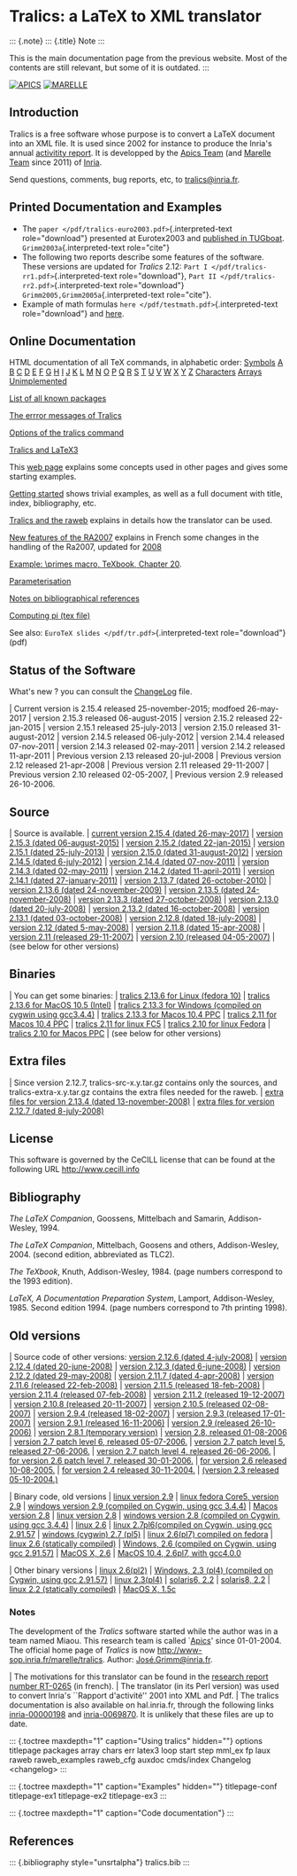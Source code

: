 Tralics: a LaTeX to XML translator
==================================

::: {.note}
::: {.title}
Note
:::

This is the main documentation page from the previous website. Most of
the contents are still relevant, but some of it is outdated.
:::

[![APICS](/img/apics.gif)](http://team.inria.fr/apics)
[![MARELLE](/img/logoMarelle_v2.png)](https://team.inria.fr/marelle)

Introduction
------------

Tralics is a free software whose purpose is to convert a LaTeX document
into an XML file. It is used since 2002 for instance to produce the
Inria\'s annual [activitity
report](http://www.inria.fr/rapportsactivite). It is developped by the
[Apics Team](https://team.inria.fr/apics/) (and [Marelle
Team](https://team.inria.fr/marelle) since 2011) of
[Inria](http://www.inria.fr).

Send questions, comments, bug reports, etc, to <tralics@inria.fr>.

Printed Documentation and Examples
----------------------------------

-   The `paper </pdf/tralics-euro2003.pdf>`{.interpreted-text
    role="download"} presented at Eurotex2003 and [published in
    TUGboat](http://www.tug.org/TUGboat/Contents/contents24-3.html).
    `Grimm2003a`{.interpreted-text role="cite"}
-   The following two reports describe some features of the software.
    These versions are updated for *Tralics* 2.12: `Part I
    </pdf/tralics-rr1.pdf>`{.interpreted-text role="download"},
    `Part II </pdf/tralics-rr2.pdf>`{.interpreted-text role="download"}
    `Grimm2005,Grimm2005a`{.interpreted-text role="cite"}.
-   Example of math formulas
    `here </pdf/testmath.pdf>`{.interpreted-text role="download"} and
    [here](mml_ex.html).

Online Documentation
--------------------

HTML documentation of all TeX commands, in alphabetic order:
[Symbols](doc-symbols.html) [A](doc-a.html) [B](doc-b.html)
[C](doc-c.html) [D](doc-d.html) [E](doc-e.html) [F](doc-f.html)
[G](doc-g.html) [H](doc-h.html) [I](doc-i.html) [J](doc-j.html)
[K](doc-k.html) [L](doc-l.html) [M](doc-m.html) [N](doc-n.html)
[O](doc-o.html) [P](doc-p.html) [Q](doc-q.html) [R](doc-r.html)
[S](doc-s.html) [T](doc-t.html) [U](doc-u.html) [V](doc-v.html)
[W](doc-w.html) [X](doc-x.html) [Y](doc-y.html) [Z](doc-z.html)
[Characters](doc-chars.html) [Arrays](doc-array.html)
[Unimplemented](doc-un.html)

[List of all known packages](packages.html)

[The errror messages of Tralics](err.html)

[Options of the tralics command](options.html)

[Tralics and LaTeX3](doc-latex3.html)

This [web page](doc-start.html) explains some concepts used in other
pages and gives some starting examples.

[Getting started](doc-step.html) shows trivial examples, as well as a
full document with title, index, bibliography, etc.

[Tralics and the raweb](raweb.html) explains in details how the
translator can be used.

[New features of the RA2007](changes2007.html) explains in French some
changes in the handling of the Ra2007, updated for
[2008](changes2008.html)

[Example: \\primes macro, TeXbook, Chapter 20](doc-loop.html).

[Parameterisation](titlepage.html)

[Notes on bibliographical references](raweb.html#rabib)

[Computing pi (tex file)](comp_pi.tex)

See also: `EuroTeX slides </pdf/tr.pdf>`{.interpreted-text
role="download"} (pdf)

Status of the Software
----------------------

What\'s new ? you can consult the [ChangeLog](ChangeLog.html) file.

| Current version is 2.15.4 released 25-november-2015; modfoed
  26-may-2017
| version 2.15.3 released 06-august-2015
| version 2.15.2 released 22-jan-2015
| version 2.15.1 released 25-july-2013
| version 2.15.0 released 31-august-2012
| version 2.14.5 released 06-july-2012
| version 2.14.4 released 07-nov-2011
| version 2.14.3 released 02-may-2011
| version 2.14.2 released 11-apr-2011
| Previous version 2.13 released 20-jul-2008
| Previous version 2.12 released 21-apr-2008
| Previous version 2.11 released 29-11-2007
| Previous version 2.10 released 02-05-2007,
| Previous version 2.9 released 26-10-2006.

Source
------

| Source is available.
| [current version 2.15.4 (dated
  26-may-2017)](ftp://ftp-sop.inria.fr/marelle/tralics/src/tralics-src-2.15.4.tar.gz)
| [version 2.15.3 (dated
  06-august-2015)](ftp://ftp-sop.inria.fr/marelle/tralics/src/tralics-src-2.15.3.tar.gz)
| [version 2.15.2 (dated
  22-jan-2015)](ftp://ftp-sop.inria.fr/marelle/tralics/src/tralics-src-2.15.2.tar.gz)
| [version 2.15.1 (dated
  25-july-2013)](ftp://ftp-sop.inria.fr/marelle/tralics/src/tralics-src-2.15.1.tar.gz)
| [version 2.15.0 (dated
  31-august-2012)](ftp://ftp-sop.inria.fr/marelle/tralics/src/tralics-src-2.15.0.tar.gz)
| [version 2.14.5 (dated
  6-july-2012)](ftp://ftp-sop.inria.fr/marelle/tralics/src/tralics-src-2.14.5.tar.gz)
| [version 2.14.4 (dated
  07-nov-2011)](ftp://ftp-sop.inria.fr/marelle/tralics/src/tralics-src-2.14.4.tar.gz)
| [version 2.14.3 (dated
  02-may-2011)](ftp://ftp-sop.inria.fr/marelle/tralics/src/tralics-src-2.14.3.tar.gz)
| [version 2.14.2 (dated
  11-april-2011)](ftp://ftp-sop.inria.fr/marelle/tralics/src/tralics-src-2.14.2.tar.gz)
| [version 2.14.1 (dated
  27-january-2011)](ftp://ftp-sop.inria.fr/marelle/tralics/src/tralics-src-2.14.1.tar.gz)
| [version 2.13.7 (dated
  26-october-2010)](ftp://ftp-sop.inria.fr/marelle/tralics/old-src/tralics-src-2.13.7.tar.gz)
| [version 2.13.6 (dated
  24-november-2009)](ftp://ftp-sop.inria.fr/marelle/tralics/old-src/tralics-src-2.13.6.tar.gz)
| [version 2.13.5 (dated
  24-november-2008)](ftp://ftp-sop.inria.fr/marelle/tralics/old-src/tralics-src-2.13.5.tar.gz)
| [version 2.13.3 (dated
  27-october-2008)](ftp://ftp-sop.inria.fr/marelle/tralics/old-src/tralics-src-2.13.3.tar.gz)
| [version 2.13.0 (dated
  20-july-2008)](ftp://ftp-sop.inria.fr/marelle/tralics/old-src/tralics-src-2.13.0.tar.gz)
| [version 2.13.2 (dated
  16-october-2008)](ftp://ftp-sop.inria.fr/marelle/tralics/old-src/tralics-src-2.13.2.tar.gz)
| [version 2.13.1 (dated
  03-october-2008)](ftp://ftp-sop.inria.fr/marelle/tralics/old-src/tralics-src-2.13.1.tar.gz)
| [version 2.12.8 (dated
  18-july-2008)](ftp://ftp-sop.inria.fr/marelle/tralics/old-src/tralics-src-2.12.8.tar.gz)
| [version 2.12 (dated
  5-may-2008)](ftp://ftp-sop.inria.fr/marelle/tralics/old-src/tralics-src-2.12.tar.gz)
| [version 2.11.8 (dated
  15-apr-2008)](ftp://ftp-sop.inria.fr/marelle/tralics/old-src/tralics-src-2.11.8.tar.gz)
| [version 2.11 (released
  29-11-2007)](ftp://ftp-sop.inria.fr/marelle/tralics/old-src/tralics-src-2.11.tar.gz)
| [version 2.10 (released
  04-05-2007)](ftp://ftp-sop.inria.fr/marelle/tralics/old-src/tralics-src-2.10.tar.gz)
| (see below for other versions)

Binaries
--------

| You can get some binaries:
| [tralics 2.13.6 for Linux (fedora
  10)](ftp://ftp-sop.inria.fr/marelle/tralics/bin/tralics-2.13.6-linux)
| [tralics 2.13.6 for MacOS 10.5
  (Intel)](ftp://ftp-sop.inria.fr/marelle/tralics/bin/tralics-2.13.6-macintel)
| [tralics 2.13.3 for Windows (compiled on cygwin using
  gcc3.4.4)](ftp://ftp-sop.inria.fr/marelle/tralics/bin/tralics-2-13-3-win.exe)
| [tralics 2.13.3 for Macos 10.4
  PPC](ftp://ftp-sop.inria.fr/marelle/tralics/bin/tralics-2.13-osxppc)
| [tralics 2.11 for Macos 10.4
  PPC](ftp://ftp-sop.inria.fr/marelle/tralics/bin/tralics-2.11-osxppc)
| [tralics 2.11 for linux
  FC5](ftp://ftp-sop.inria.fr/marelle/tralics/bin/tralics-2.11-linux)
| [tralics 2.10 for linux
  Fedora](ftp://ftp-sop.inria.fr/marelle/tralics/bin/tralics-2.10-linux)
| [tralics 2.10 for Macos
  PPC](ftp://ftp-sop.inria.fr/marelle/tralics/bin/tralics-2.10-osxppc)
| (see below for other versions)

Extra files
-----------

| Since version 2.12.7, tralics-src-x.y.tar.gz contains only the
  sources, and tralics-extra-x.y.tar.gz contains the extra files needed
  for the raweb.
| [extra files for version 2.13.4 (dated
  13-november-2008)](ftp://ftp-sop.inria.fr/marelle/tralics/src/tralics-extra-2.13.4.tar.gz)
| [extra files for version 2.12.7 (dated
  8-july-2008)](ftp://ftp-sop.inria.fr/marelle/tralics/old-src/tralics-extra-2.12.7.tar.gz)

License
-------

This software is governed by the CeCILL license that can be found at the
following URL <http://www.cecill.info>

Bibliography
------------

*The LaTeX Companion*, Goossens, Mittelbach and Samarin, Addison-Wesley,
1994.

*The LaTeX Companion*, Mittelbach, Goosens and others, Addison-Wesley,
2004. (second edition, abbreviated as TLC2).

*The TeXbook*, Knuth, Addison-Wesley, 1984. (page numbers correspond to
the 1993 edition).

*LaTeX, A Documentation Preparation System*, Lamport, Addison-Wesley,
1985. Second edition 1994. (page numbers correspond to 7th printing
1998).

Old versions
------------

| Source code of other versions: [version 2.12.6 (dated
  4-july-2008)](ftp://ftp-sop.inria.fr/marelle/tralics/old-src/tralics-src-2.12.6.tar.gz)
| [version 2.12.4 (dated
  20-june-2008)](ftp://ftp-sop.inria.fr/marelle/tralics/old-src/tralics-src-2.12.4.tar.gz)
| [version 2.12.3 (dated
  6-june-2008)](ftp://ftp-sop.inria.fr/marelle/tralics/old-src/tralics-src-2.12.3.tar.gz)
| [version 2.12.2 (dated
  29-may-2008)](ftp://ftp-sop.inria.fr/marelle/tralics/old-src/tralics-src-2.12.2.tar.gz)
| [version 2.11.7 (dated
  4-apr-2008)](ftp://ftp-sop.inria.fr/marelle/tralics/old-src/tralics-src-2.11.7.tar.gz)
| [version 2.11.6 (released
  22-feb-2008)](ftp://ftp-sop.inria.fr/marelle/tralics/old-src/tralics-src-2.11.6.tar.gz)
| [version 2.11.5 (released
  18-feb-2008)](ftp://ftp-sop.inria.fr/marelle/tralics/old-src/tralics-src-2.11.5.tar.gz)
| [version 2.11.4 (released
  07-feb-2008)](ftp://ftp-sop.inria.fr/marelle/tralics/old-src/tralics-src-2.11.4.tar.gz)
| [version 2.11.2 (released
  19-12-2007)](ftp://ftp-sop.inria.fr/marelle/tralics/old-src/tralics-src-2.11.2.tar.gz)
| [version 2.10.8 (released
  20-11-2007)](ftp://ftp-sop.inria.fr/marelle/tralics/old-src/tralics-src-2.10.8.tar.gz)
| [version 2.10.5 (released
  02-08-2007)](ftp://ftp-sop.inria.fr/marelle/tralics/old-src/tralics-src-2.10.5.tar.gz)
| [version 2.9.4 (released
  18-02-2007)](ftp://ftp-sop.inria.fr/marelle/tralics/old-src/tralics-src-2.9.4.tar.gz)
| [version 2.9.3 (released
  17-01-2007)](ftp://ftp-sop.inria.fr/marelle/tralics/old-src/tralics-src-2.9.3.tar.gz)
| [version 2.9.1 (released
  16-11-2006)](ftp://ftp-sop.inria.fr/marelle/tralics/old-src/tralics-src-2.9.1.tar.gz)
| [version 2.9 (released
  26-10-2006)](ftp://ftp-sop.inria.fr/marelle/tralics/old-src/tralics-src-2.9.tar.gz)
| [version 2.8.1 (temporary
  version)](ftp://ftp-sop.inria.fr/marelle/tralics/old-src/tralics-src-2.8.1.tar.gz)
| [version 2.8, released
  01-08-2006](ftp://ftp-sop.inria.fr/marelle/tralics/old-src/tralics_src28.tar.gz)
| [version 2.7 patch level 6, released
  05-07-2006.](ftp://ftp-sop.inria.fr/marelle/tralics/old-src/tralics_src27p8.tar.gz)
| [version 2.7 patch level 5, released
  27-06-2006.](ftp://ftp-sop.inria.fr/marelle/tralics/old-src/tralics_src27p5.tar.gz)
| [version 2.7 patch level 4, released
  26-06-2006.](ftp://ftp-sop.inria.fr/marelle/tralics/old-src/tralics_src27p4.tar.gz)
| [for version 2.6 patch level 7, released
  30-01-2006.](ftp://ftp-sop.inria.fr/marelle/tralics/old-src/tralics_src26p7.tar.gz)
| [for version 2.6 released
  10-08-2005.](ftp://ftp-sop.inria.fr/marelle/tralics/old-src/tralics_src26.tar.gz)
| [for version 2.4 released
  30-11-2004.](ftp://ftp-sop.inria.fr/marelle/tralics/old-src/tralics_src24.tar.gz)
| [(version 2.3 released
  05-10-2004.)](ftp://ftp-sop.inria.fr/marelle/tralics/old-src/tralics_src23.tar.gz)

| Binary code, old versions
| [linux version
  2.9](ftp://ftp-sop.inria.fr/marelle/tralics-bin/tralics-29-linux)
| [linux fedora Core5, version
  2.9](ftp://ftp-sop.inria.fr/marelle/tralics-bin/tralics-29-fc5)
| [windows version 2.9 (compiled on Cygwin, using gcc
  3.4.4)](ftp://ftp-sop.inria.fr/marelle/tralics-bin/tralics-29-win.exe)
| [Macos version
  2.8](ftp://ftp-sop.inria.fr/marelle/tralics-bin/tralics-28-osx)
| [linux version
  2.8](ftp://ftp-sop.inria.fr/marelle/tralics-bin/tralics-28-linux)
| [windows version 2.8 (compiled on Cygwin, using gcc
  3.4.4)](ftp://ftp-sop.inria.fr/marelle/tralics-bin/tralics-28-win.exe)
| [linux
  2.6](ftp://ftp-sop.inria.fr/marelle/tralics-bin/tralics-26-linux)
| [linux 2.7pl6(compiled on Cygwin, using gcc
  2.91.57](ftp://ftp-sop.inria.fr/marelle/tralics-bin/tralics-27p8-linux)
| [windows (cygwin) 2.7
  (pl5)](ftp://ftp-sop.inria.fr/marelle/tralics-bin/tralics-27p5-linux)
| [linux 2.6(pl7) compiled on
  fedora](ftp://ftp-sop.inria.fr/marelle/tralics-bin/tralics-26p7-linux-fedora)
| [linux 2.6 (statically
  compiled)](ftp://ftp-sop.inria.fr/marelle/tralics-bin/tralics-26-linux-static)
| [Windows, 2.6 (compiled on Cygwin, using gcc
  2.91.57)](ftp://ftp-sop.inria.fr/marelle/tralics-bin/tralics-26-windows)
| [MacOS X,
  2.6](ftp://ftp-sop.inria.fr/marelle/tralics-bin/tralics-26-osx)
| [MacOS 10.4, 2.6pl7, with
  gcc4.0.0](ftp://ftp-sop.inria.fr/marelle/tralics-bin/tralics-26p7-osx)

| Other binary versions
| [linux
  2.6(pl2)](ftp://ftp-sop.inria.fr/marelle/tralics-obin/tralics-26p2-linux)
| [Windows, 2.3 (pl4) (compiled on Cygwin, using gcc
  2.91.57)](ftp://ftp-sop.inria.fr/marelle/tralics-obin/tralics-23p4-windows)
| [linux
  2.3(pl4)](ftp://ftp-sop.inria.fr/marelle/tralics-obin/tralics-22p4-linux)
| [solaris6,
  2.2](ftp://ftp-sop.inria.fr/marelle/tralics-obin/tralics-22p3-sunsolaris6)
| [solaris8,
  2.2](ftp://ftp-sop.inria.fr/marelle/tralics-obin/tralics-22p3-sunsolaris8)
| [linux 2.2 (statically
  compiled)](ftp://ftp-sop.inria.fr/marelle/tralics-obin/tralics-22p3-linux-static)
| [MacOS X,
  1.5c](ftp://ftp-sop.inria.fr/marelle/tralics-obin/tralics-15-macos)

### Notes

The development of the *Tralics* software started while the author was
in a team named Miaou. This research team is called
\`[Apics](http://www-sop.inria.fr/apics)\' since 01-01-2004. The
official home page of *Tralics* is now
<http://www-sop.inria.fr/marelle/tralics>. Author:
[José.Grimm\@inria.fr](mailto:Jose.Grimm@inria.fr).

| The motivations for this translator can be found in the [research
  report number RT-0265](http://www.inria.fr/rrrt/rt-0265.html) (in
  french).
| The translator (in its Perl version) was used to convert Inria\'s
  \`\`Rapport d\'activité\'\' 2001 into XML and Pdf.
| The tralics documentation is also available on hal.inria.fr, through
  the following links
  [inria-00000198](http://hal.inria.fr/inria-00000198) and
  [inria-0069870](http://hal.inria.fr/inria-00069870). It is unlikely
  that these files are up to date.

::: {.toctree maxdepth="1" caption="Using tralics" hidden=""}
options titlepage packages array chars err latex3 loop start step mml_ex
fp laux raweb raweb_examples raweb_cfg auxdoc cmds/index Changelog
\<changelog\>
:::

::: {.toctree maxdepth="1" caption="Examples" hidden=""}
titlepage-conf titlepage-ex1 titlepage-ex2 titlepage-ex3
:::

::: {.toctree maxdepth="1" caption="Code documentation"}
:::

References
----------

::: {.bibliography style="unsrtalpha"}
tralics.bib
:::

